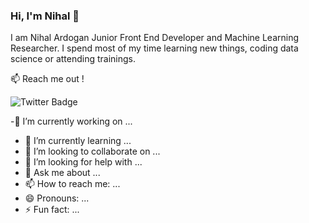 ### Hi, I'm Nihal 👋
I am Nihal Ardogan Junior Front End Developer and Machine Learning Researcher. I spend most of my time learning new things, coding data science or attending trainings.

📫 Reach me out !

![Twitter Badge](https://img.shields.io/twitter/follow/nihalino?label=%40nihalino&style=social)

<!--
**ArdoganNihal/ArdoganNihal** is a ✨ _special_ ✨ repository because its `README.md` (this file) appears on your GitHub profile.

-->

-🔭 I’m currently working on ...
- 🌱 I’m currently learning ...
- 👯 I’m looking to collaborate on ...
- 🤔 I’m looking for help with ...
- 💬 Ask me about ...
- 📫 How to reach me: ...
- 😄 Pronouns: ...
- ⚡ Fun fact: ...

